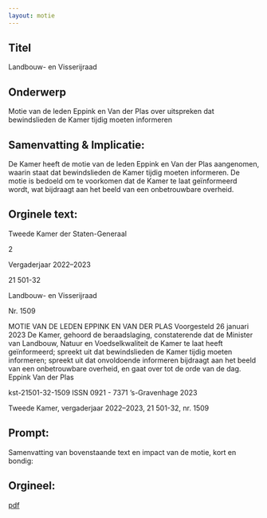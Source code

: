 ```yaml
---
layout: motie
---
```

## Titel
Landbouw- en Visserijraad
## Onderwerp
Motie van de leden Eppink en Van der Plas over uitspreken dat bewindslieden de Kamer tijdig moeten informeren
## Samenvatting & Implicatie:

De Kamer heeft de motie van de leden Eppink en Van der Plas aangenomen, waarin staat dat bewindslieden de Kamer tijdig moeten informeren. De motie is bedoeld om te voorkomen dat de Kamer te laat geïnformeerd wordt, wat bijdraagt aan het beeld van een onbetrouwbare overheid.
## Orginele text:


Tweede Kamer der Staten-Generaal

2

Vergaderjaar 2022–2023

21 501-32

Landbouw- en Visserijraad

Nr. 1509

MOTIE VAN DE LEDEN EPPINK EN VAN DER PLAS
Voorgesteld 26 januari 2023
De Kamer,
gehoord de beraadslaging,
constaterende dat de Minister van Landbouw, Natuur en Voedselkwaliteit
de Kamer te laat heeft geïnformeerd;
spreekt uit dat bewindslieden de Kamer tijdig moeten informeren;
spreekt uit dat onvoldoende informeren bijdraagt aan het beeld van een
onbetrouwbare overheid,
en gaat over tot de orde van de dag.
Eppink
Van der Plas

kst-21501-32-1509
ISSN 0921 - 7371
’s-Gravenhage 2023

Tweede Kamer, vergaderjaar 2022–2023, 21 501-32, nr. 1509


## Prompt:
Samenvatting van bovenstaande text en impact van de motie, kort en bondig:

## Orgineel:
[pdf](https://gegevensmagazijn.tweedekamer.nl/OData/v4/2.0/Document(b748bf8f-98d5-4a8c-8015-d5969abac0f9)/resource)
